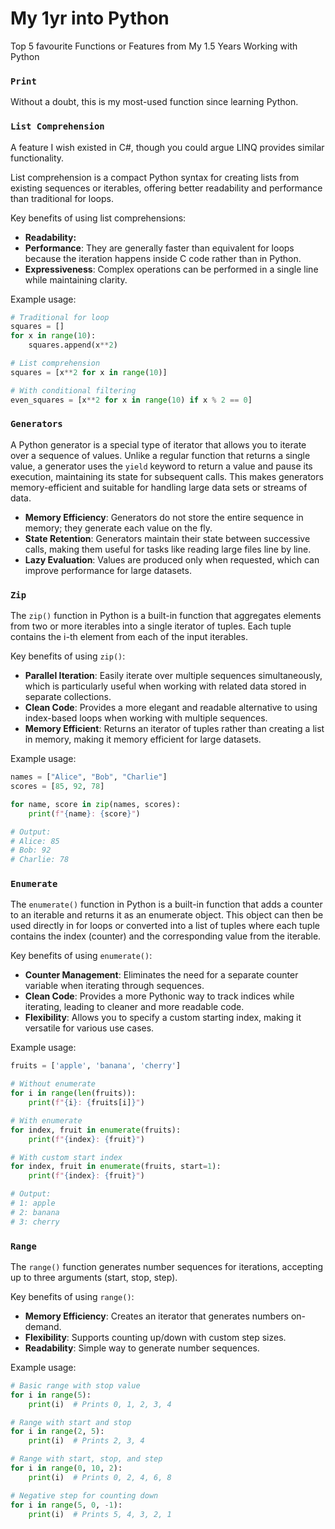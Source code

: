 # My 1yr into Python

Top 5 favourite Functions or Features from My 1.5 Years Working with Python

### `Print`

Without a doubt, this is my most-used function since learning Python.

### `List Comprehension`

A feature I wish existed in C#, though you could argue LINQ provides similar functionality.

List comprehension is a compact Python syntax for creating lists from existing sequences or iterables, offering better readability and performance than traditional for loops.

Key benefits of using list comprehensions:

- **Readability:**
- **Performance**: They are generally faster than equivalent for loops because the iteration happens inside C code rather than in Python.
- **Expressiveness**: Complex operations can be performed in a single line while maintaining clarity.

Example usage:

```python
# Traditional for loop
squares = []
for x in range(10):
    squares.append(x**2)

# List comprehension
squares = [x**2 for x in range(10)]

# With conditional filtering
even_squares = [x**2 for x in range(10) if x % 2 == 0]
```

### `Generators`

A Python generator is a special type of iterator that allows you to iterate over a sequence of values. Unlike a regular function that returns a single value, a generator uses the `yield` keyword to return a value and pause its execution, maintaining its state for subsequent calls. This makes generators memory-efficient and suitable for handling large data sets or streams of data.

- **Memory Efficiency**: Generators do not store the entire sequence in memory; they generate each value on the fly.
- **State Retention**: Generators maintain their state between successive calls, making them useful for tasks like reading large files line by line.
- **Lazy Evaluation**: Values are produced only when requested, which can improve performance for large datasets.

### `Zip`

The `zip()` function in Python is a built-in function that aggregates elements from two or more iterables into a single iterator of tuples. Each tuple contains the i-th element from each of the input iterables.

Key benefits of using `zip()`:

- **Parallel Iteration**: Easily iterate over multiple sequences simultaneously, which is particularly useful when working with related data stored in separate collections.
- **Clean Code**: Provides a more elegant and readable alternative to using index-based loops when working with multiple sequences.
- **Memory Efficient**: Returns an iterator of tuples rather than creating a list in memory, making it memory efficient for large datasets.

Example usage:

```python
names = ["Alice", "Bob", "Charlie"]
scores = [85, 92, 78]

for name, score in zip(names, scores):
    print(f"{name}: {score}")

# Output:
# Alice: 85
# Bob: 92
# Charlie: 78
```

### `Enumerate`

The `enumerate()` function in Python is a built-in function that adds a counter to an iterable and returns it as an enumerate object. This object can then be used directly in for loops or converted into a list of tuples where each tuple contains the index (counter) and the corresponding value from the iterable.

Key benefits of using `enumerate()`:

- **Counter Management**: Eliminates the need for a separate counter variable when iterating through sequences.
- **Clean Code**: Provides a more Pythonic way to track indices while iterating, leading to cleaner and more readable code.
- **Flexibility**: Allows you to specify a custom starting index, making it versatile for various use cases.

Example usage:

```python
fruits = ['apple', 'banana', 'cherry']

# Without enumerate
for i in range(len(fruits)):
    print(f"{i}: {fruits[i]}")

# With enumerate
for index, fruit in enumerate(fruits):
    print(f"{index}: {fruit}")

# With custom start index
for index, fruit in enumerate(fruits, start=1):
    print(f"{index}: {fruit}")

# Output:
# 1: apple
# 2: banana
# 3: cherry
```

### `Range`

The `range()` function generates number sequences for iterations, accepting up to three arguments (start, stop, step).

Key benefits of using `range()`:

- **Memory Efficiency**: Creates an iterator that generates numbers on-demand.
- **Flexibility**: Supports counting up/down with custom step sizes.
- **Readability**: Simple way to generate number sequences.

Example usage:

```python
# Basic range with stop value
for i in range(5):
    print(i)  # Prints 0, 1, 2, 3, 4

# Range with start and stop
for i in range(2, 5):
    print(i)  # Prints 2, 3, 4

# Range with start, stop, and step
for i in range(0, 10, 2):
    print(i)  # Prints 0, 2, 4, 6, 8

# Negative step for counting down
for i in range(5, 0, -1):
    print(i)  # Prints 5, 4, 3, 2, 1
```